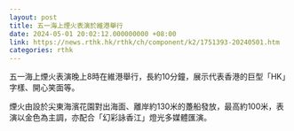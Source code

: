 ```yaml
---
layout: post
title: 五一海上煙火表演於維港舉行
date: 2024-05-01 20:02:12.000000000 +08:00
link: https://news.rthk.hk/rthk/ch/component/k2/1751393-20240501.htm
categories: rthk
---
```


五一海上煙火表演晚上8時在維港舉行，長約10分鐘，展示代表香港的巨型「HK」字樣、開心笑面等。

煙火由設於尖東海濱花園對出海面、離岸約130米的躉船發放，最高約100米，表演以金色為主調，亦配合「幻彩詠香江」燈光多媒體匯演。
